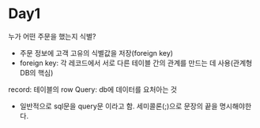 # Day1
누가 어떤 주문을 했는지 식별?
- 주문 정보에 고객 고유의 식별값을 저장(foreign key)
- foreign key: 각 레코드에서 서로 다른 테이블 간의 관계를 만드는 데 사용(관계형DB의 핵심)

record: 테이블의 row
Query: db에 데이터를 요처아는 것
- 일반적으로 sql문을 query문 이라고 함.
세미콜론(;)으로 문장의 끝을 명시해야한다.
